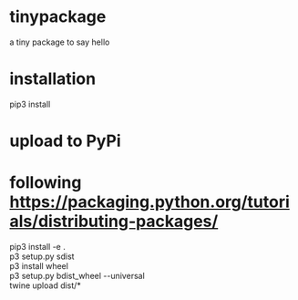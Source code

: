 # tinypackage
a tiny package to say hello

# installation
pip3 install

# upload to PyPi
# following https://packaging.python.org/tutorials/distributing-packages/
pip3 install -e .</br>
p3 setup.py sdist</br>
p3 install wheel</br>
p3 setup.py bdist_wheel --universal</br>
twine upload dist/*</br>

